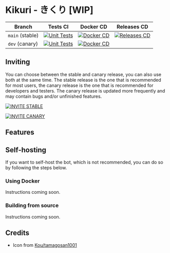 # Kikuri - きくり [WIP]

| Branch | Tests CI | Docker CD | Releases CD |
|--------|---------|-----------|-------------|
| `main` (stable)  | [![Unit Tests](https://github.com/zekurio/kikuri/actions/workflows/tests-ci.yml/badge.svg?branch=main)](https://github.com/zekurio/kikuri/actions/workflows/tests-ci.yml) | [![Docker CD](https://github.com/zekurio/kikuri/actions/workflows/docker-cd.yml/badge.svg?branch=main)](https://github.com/zekurio/kikuri/actions/workflows/docker-cd.yml) | [![Releases CD](https://github.com/zekurio/kikuri/actions/workflows/releases-cd.yml/badge.svg)](https://github.com/zekurio/kikuri/actions/workflows/releases-cd.yml) |
| `dev` (canary)   | [![Unit Tests](https://github.com/zekurio/kikuri/actions/workflows/tests-ci.yml/badge.svg?branch=dev)](https://github.com/zekurio/kikuri/actions/workflows/tests-ci.yml) | [![Docker CD](https://github.com/zekurio/kikuri/actions/workflows/docker-cd.yml/badge.svg?branch=dev)](https://github.com/zekurio/kikuri/actions/workflows/docker-cd.yml) |

## Inviting

You can choose between the stable and canary release, you can also use both at the same time. The stable release is the one that is recommended for most users, the canary release is the one that is recommended for developers and testers. The canary release is updated more frequently and may contain bugs and/or unfinished features.

[![INVITE STABLE](https://img.shields.io/badge/%20-INVITE%20STABLE-0288D1.svg?style=for-the-badge&logo=discord&color=5eac63)](https://discord.com/api/oauth2/authorize?client_id=1096747334987161652&permissions=285229072&scope=applications.commands%20bot)

[![INVITE CANARY](https://img.shields.io/badge/%20-INVITE%20CANARY-FFA726.svg?style=for-the-badge&logo=discord&color=3cfdd7)](https://discord.com/api/oauth2/authorize?client_id=1096748885734600829&permissions=285229072&scope=applications.commands%20bot)

## Features

## Self-hosting

If you want to self-host the bot, which is not recommended, you can do so by following the steps below.

### Using Docker

Instructions coming soon.

### Building from source

Instructions coming soon.

## Credits

* Icon from [Kou/tamagosan1001](https://twitter.com/tamagosan1001/status/1616869805520486400?s=20)
